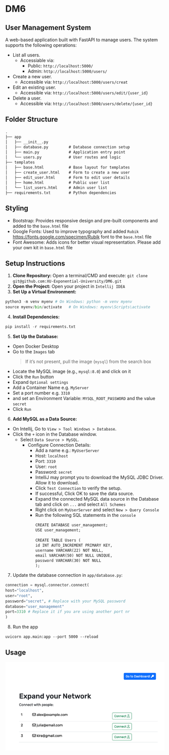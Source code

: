 # DM6
## User Management System
A web-based application built with FastAPI to manage users. The system supports the following operations:
- List all users.
  - Accessiable via:
    - Public: `http://localhost:5000/`
    - Admin: `http://localhost:5000/users/`
- Create a new user.
  - Accessible via: `http://localhost:5000/users/creat`
- Edit an existing user.
  - Accessible via: `http://localhost:5000/users/edit/{user_id}`
- Delete a user.
  - Accessible via: `http://localhost:5000/users/delete/{user_id}`

## Folder Structure
```
.
├── app
│   ├── __init__.py
│   ├── database.py         # Database connection setup
│   ├── main.py             # Application entry point
│   └── users.py            # User routes and logic
├── templates
│   ├── base.html           # Base layout for templates
│   ├── create_user.html    # Form to create a new user
│   ├── edit_user.html      # Form to edit user details
│   ├── home.html           # Public user list
│   └── list_users.html     # Admin user list
├── requirements.txt        # Python dependencies
```

## Styling
- Bootstrap: Provides responsive design and pre-built components and added to the `base.html` file
- Google Fonts: Used to improve typography and added `Rubik` https://fonts.google.com/specimen/Rubik font to the `base.html` file 
- Font Awesome: Adds icons for better visual representation. Please add your own kit in `base.html` file

## Setup Instructions
1. **Clone Repository:** Open a terminal/CMD and execute: `git clone git@github.com:XU-Exponential-University/DM6.git`
2. **Open the Project:** Open your project in `Intellij IDEA`
3. **Set Up a Virtual Environment:** 
```python
python3 -m venv myenv # On Windows: python -m venv myenv
source myenv/bin/activate   # On Windows: myenv\Scripts\activate
```
4. **Install Dependencies:**
```python
pip install -r requirements.txt
```
5. **Set Up the Database:**
  - Open Docker Desktop
  - Go to the `Images` tab 
    > If it’s not present, pull the image (`mysql`) from the search box
  - Locate the MySQL image (e.g., `mysql:8.0`) and click on it
  - Click the `Run` button
  - Expand `Optional settings`
  - Add a Container Name e.g. `MyServer`
  - Set a port number e.g. `3310`
  - and set an Environment Variable: `MYSQL_ROOT_PASSWORD` and the value `secret`
  - Click `Run`
6. **Add MySQL as a Data Source:**
  - On Intellij, Go to `View > Tool Windows > Database`.
  - Click the `+` icon in the Database window.
    - Select `Data Source > MySQL`.
      - Configure Connection Details:
        - Add a name e.g.: `MyUserServer`
        - Host: `localhost` 
        - Port: `3310` 
        - User: `root` 
        - Password: `secret`
        - IntelliJ may prompt you to download the MySQL JDBC Driver. Allow it to download.
        - Click `Test Connection` to verify the setup.
        - If successful, Click OK to save the data source.
        - Expand the connected MySQL data source in the Database tab and click on `...` and select `All Schemes`
        - Right click on `MyUserServer` and select `New > Query Console`
        - Run the following SQL statements in the `console`
          ```mysql
          CREATE DATABASE user_management;
          USE user_management;
        
          CREATE TABLE Users (
          id INT AUTO_INCREMENT PRIMARY KEY,
          username VARCHAR(22) NOT NULL,
          email VARCHAR(50) NOT NULL UNIQUE,
          password VARCHAR(30) NOT NULL
          );
          ```
7. Update the database connection in `app/database.py`:
  ```python
  connection = mysql.connector.connect(
  host="localhost",
  user="root",
  password="secret", # Replace with your MySQL password
  database="user_management"
  port=3310 # Replace it if you are using another port nr
  )
  ```
8. Run the app
  ```shell
  uvicorn app.main:app --port 5000 --reload
  ```
## Usage
![alt text](https://github.com/XU-Exponential-University/DM6/blob/main/imgs/1.png?raw=true)